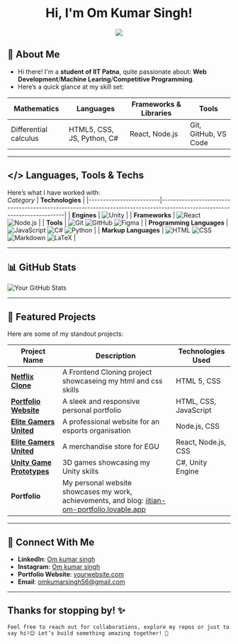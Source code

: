 # 
<h1 align="center">Hi, I'm Om Kumar Singh!</h1>
<p align="center">
  <img src="https://readme-typing-svg.herokuapp.com/?lines=Student+%7C+Visionary+Maverick;Data+Science+%E2%9C%A8;Machine+Learning+%7C+NextJS+Enthusiast;Mathematics+%7C+Gaming+%7C+Open+Source&center=true&width=500&height=45">
</p>

## 👋 About Me  

- Hi there! I'm a **student of IIT Patna**, quite passionate about:  **Web Development**/**Machine Learing**/**Competitive Programming**.
- Here’s a quick glance at my skill set:  

| **Mathematics**    | **Languages**     | **Frameworks & Libraries**          | **Tools**     |
|--------------------|-------------------|-------------------------------------|---------------|
| Differential calculus      | HTML5, CSS, JS, Python, C#     | React, Node.js         | Git, GitHub, VS Code     |

---  

## </> Languages, Tools & Techs  

Here’s what I have worked with:  
*Category*            | **Technologies**                                                                                                           |
|-------------------------|--------------------------------------------------------------------------------------------------------------------------|
| **Engines**               | ![Unity](https://img.shields.io/badge/-Unity-000000?logo=unity&logoColor=white) |
| **Frameworks**            | ![React](https://img.shields.io/badge/-React-61DAFB?logo=react&logoColor=black)   ![Node.js](https://img.shields.io/badge/-Node.js-339933?logo=nodedotjs&logoColor=white) |
| **Tools**                 | ![Git](https://img.shields.io/badge/-Git-F05032?logo=git&logoColor=white)   ![GitHub](https://img.shields.io/badge/-GitHub-181717?logo=github&logoColor=white)   ![Figma](https://img.shields.io/badge/-Figma-F24E1E?logo=figma&logoColor=white) |
| **Programming Languages** | ![JavaScript](https://img.shields.io/badge/-JavaScript-F7DF1E?logo=javascript&logoColor=black)   ![C#](https://img.shields.io/badge/-C%23-239120?logo=csharp&logoColor=white)   ![Python](https://img.shields.io/badge/-Python-3776AB?logo=python&logoColor=white) |
| **Markup Languages**      | ![HTML](https://img.shields.io/badge/-HTML5-E34F26?logo=html5&logoColor=white)   ![CSS](https://img.shields.io/badge/-CSS3-1572B6?logo=css3&logoColor=white)   ![Markdown](https://img.shields.io/badge/-Markdown-000000?logo=markdown&logoColor=white&width=200&height=50)   ![LaTeX](https://img.shields.io/badge/-LaTeX-008080?logo=latex&logoColor=white) |

---  

## 📊 GitHub Stats  

<!---
![Top Languages](https://github-readme-stats.vercel.app/api/top-langs/?username=Iitian-om&layout=compact&theme=github_dark)
--->  

![Your GitHub Stats](https://github-readme-stats.vercel.app/api?username=Iitian-om&show_icons=true&theme=github_dark)  

---

## 📂 Featured Projects  

Here are some of my standout projects:  

| Project Name      | Description                                | Technologies Used         |  
|--------------------|--------------------------------------------|---------------------------|  
| [**Netflix Clone**](https://github.com/Iitian-om/Netflix-Clone)          | A Frontend Cloning project showcaseing my html and css skills     | HTML 5, CSS          |  
| [**Portfolio Website**](https://github.com/Iitian-om/My-Portfolio)    | A sleek and responsive personal portfolio | HTML, CSS, JavaScript      |  
| [**Elite Gamers United**](https://github.com/Iitian-om/Elite-Gamers-United) | A professional website for an esports organisation | Node.js, CSS        |  
| [**Elite Gamers United**](https://github.com/iitian-om/EGUstore) | A merchandise store for EGU | React, Node.js, CSS        |  
| [**Unity Game Prototypes**](#)          | 3D games showcasing my Unity skills     | C#, Unity Engine          | 
| **Portfolio** | My personal website showcases my work, achievements, and blog: [iitian-om-portfolio.lovable.app](https://iitian-om-portfolio.lovable.app/) |

---  

## 🤝 Connect With Me  

- **LinkedIn**: [Om kumar singh](https://linkedin.com/in/om-kumar-singh-039b58299)  
- **Instagram**: [Om kumar singh](https://instagram.com/i_am_om_2k05)  
- **Portfolio Website**: [yourwebsite.com](https://yourwebsite.com)  
- **Email**: omkumarsingh56@gmail.com  

---  

## Thanks for stopping by! ✨  
    Feel free to reach out for collaborations, explore my repos or just to say hi!😊 Let’s build something amazing together! 🚀

<!---
Iitian-om/Iitian-om is a ✨ special ✨ repository because its `README.md` (this file) appears on my GitHub profile.
--->
